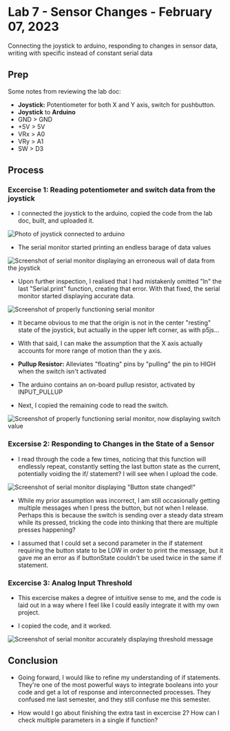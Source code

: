 # Lab 7 - Sensor Changes - February 07, 2023

Connecting the joystick to arduino, responding to changes in sensor data, writing with specific instead of constant serial data

## Prep

Some notes from reviewing the lab doc:

* **Joystick:** Potentiometer for both X and Y axis, switch for pushbutton.
* **Joystick** to **Arduino**
* GND > GND
* +5V > 5V
* VRx > A0
* VRy > A1
* SW  > D3

## Process

### Excercise 1: Reading potentiometer and switch data from the joystick

* I connected the joystick to the arduino, copied the code from the lab doc, built, and uploaded it.

![Photo of joystick connected to arduino](images/l7e1Wiring.png)

* The serial monitor started printing an endless barage of data values

![Screenshot of serial monitor displaying an erroneous wall of data from the joystick](images/l7e1Serial1.png)

* Upon further inspection, I realised that I had mistakenly omitted "ln" the last "Serial.print" function, creating that error. With that fixed, the serial monitor started displaying accurate data.

![Screenshot of properly functioning serial monitor](images/l7e1Serial2.png)

* It became obvious to me that the origin is not in the center "resting" state of the joystick, but actually in the upper left corner, as with p5js...

* With that said, I can make the assumption that the X axis actually accounts for more range of motion than the y axis.

* **Pullup Resistor:** Alleviates "floating" pins by "pulling" the pin to HIGH when the switch isn't activated
  
* The arduino contains an on-board pullup resistor, activated by INPUT_PULLUP

* Next, I copied the remaining code to read the switch.

![Screenshot of properly functioning serial monitor, now displaying switch value](images/l7e1Serial3.png)

### Excersise 2: Responding to Changes in the State of a Sensor

* I read through the code a few times, noticing that this function will endlessly repeat, constantly setting the last button state as the current, potentially voiding the if/ statement? I will see when I upload the code.

![Screenshot of serial monitor displaying "Button state changed!"](images/l7e2Serial1.png)

* While my prior assumption was incorrect, I am still occasionally getting multiple messages when I press the button, but not when I release. Perhaps this is because the switch is sending over a steady data stream while its pressed, tricking the code into thinking that there are multiple presses happening?

* I assumed that I could set a second parameter in the if statement requiring the button state to be LOW in order to print the message, but it gave me an error as if buttonState couldn't be used twice in the same if statement.

### Excercise 3: Analog Input Threshold

* This excercise makes a degree of intuitive sense to me, and the code is laid out in a way where I feel like I could easily integrate it with my own project.

* I copied the code, and it worked.

![Screenshot of serial monitor accurately displaying threshold message](images/l7e3Serial1.png)

## Conclusion

* Going forward, I would like to refine my understanding of if statements. They're one of the most powerful ways to integrate booleans into your code and get a lot of response and interconnected processes. They confused me last semester, and they still confuse me this semester.

* How would I go about finishing the extra tast in excercise 2? How can I check multiple parameters in a single if function?

